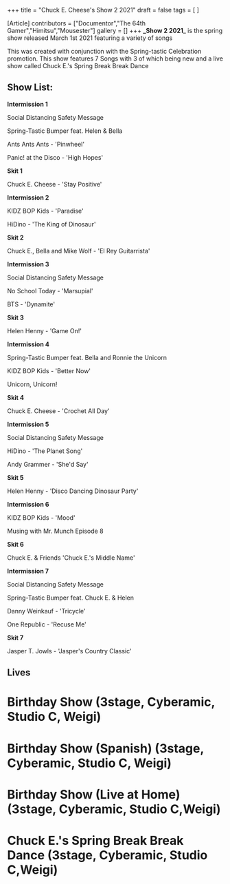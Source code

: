 +++
title = "Chuck E. Cheese's Show 2 2021"
draft = false
tags = [ ]

[Article]
contributors = ["Documentor","The 64th Gamer","Himitsu","Mousester"]
gallery = []
+++
**_Show 2 2021**_ is the spring show released March 1st 2021 featuring a variety of songs

This was created with conjunction with the Spring-tastic Celebration promotion. This show features 7 Songs with 3 of which being new and a live show called Chuck E.'s Spring Break Break Dance

## Show List: ##
**Intermission 1**

Social Distancing Safety Message

Spring-Tastic Bumper feat. Helen & Bella 

Ants Ants Ants - 'Pinwheel'

Panic! at the Disco - 'High Hopes'

**Skit 1**

Chuck E. Cheese - 'Stay Positive'

**Intermission 2**

KIDZ BOP Kids - 'Paradise'

HiDino - 'The King of Dinosaur'

**Skit 2**

Chuck E., Bella and Mike Wolf - 'El Rey Guitarrista' 

**Intermission 3**

Social Distancing Safety Message

No School Today - 'Marsupial' 

BTS - 'Dynamite' 

**Skit 3**

Helen Henny - 'Game On!'

**Intermission 4**

Spring-Tastic Bumper feat. Bella and Ronnie the Unicorn

KIDZ BOP Kids - 'Better Now'

Unicorn, Unicorn!

**Skit 4**

Chuck E. Cheese - 'Crochet All Day'

**Intermission 5**

Social Distancing Safety Message

HiDino - 'The Planet Song'

Andy Grammer - 'She'd Say'

**Skit 5**

Helen Henny - 'Disco Dancing Dinosaur Party'

**Intermission 6**

KIDZ BOP Kids - 'Mood'

Musing with Mr. Munch Episode 8

**Skit 6**

Chuck E. & Friends 'Chuck E.'s Middle Name'

**Intermission 7**

Social Distancing Safety Message

Spring-Tastic Bumper feat. Chuck E. & Helen

Danny Weinkauf - 'Tricycle' 

One Republic - 'Recuse Me'

**Skit 7**

Jasper T. Jowls - 'Jasper's Country Classic'

## Lives ##

# Birthday Show (3stage, Cyberamic, Studio C, Weigi)
# Birthday Show (Spanish) (3stage, Cyberamic, Studio C, Weigi)
# Birthday Show (Live at Home) (3stage, Cyberamic, Studio C,Weigi)
# Chuck E.'s Spring Break Break Dance (3stage, Cyberamic, Studio C,Weigi)